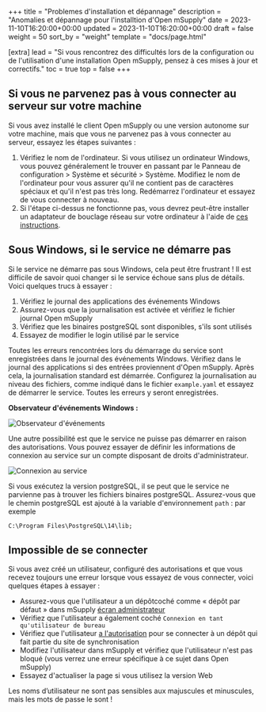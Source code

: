 +++
title = "Problemes d'installation et dépannage"
description = "Anomalies et dépannage pour l'installtion d'Open mSupply"
date = 2023-11-10T16:20:00+00:00
updated = 2023-11-10T16:20:00+00:00
draft = false
weight = 50
sort_by = "weight"
template = "docs/page.html"

[extra]
lead = "Si vous rencontrez des difficultés lors de la configuration ou de l'utilisation d'une installation Open mSupply, pensez à ces mises à jour et correctifs."
toc = true
top = false
+++


## Si vous ne parvenez pas à vous connecter au serveur sur votre machine
Si vous avez installé le client Open mSupply ou une version autonome sur votre machine, mais que vous ne parvenez pas à vous connecter au serveur, essayez les étapes suivantes : 

1. Vérifiez le nom de l'ordinateur. Si vous utilisez un ordinateur Windows, vous pouvez généralement le trouver en passant par le Panneau de configuration > Système et sécurité > Système. Modifiez le nom de l'ordinateur pour vous assurer qu'il ne contient pas de caractères spéciaux et qu'il n'est pas très long. Redémarrez l'ordinateur et essayez de vous connecter à nouveau. 
2. Si l'étape ci-dessus ne fonctionne pas, vous devrez peut-être installer un adaptateur de bouclage réseau sur votre ordinateur à l'aide de [ces instructions](https://techhub.hpe.com/eginfolib/networking/docs/sdn/sdnc2_5/5998-7318prog/content/s_sdnc-dev-nw-adapter-install.html). 

## Sous Windows, si le service ne démarre pas

Si le service ne démarre pas sous Windows, cela peut être frustrant ! Il est difficile de savoir quoi changer si le service échoue sans plus de détails. 
Voici quelques trucs à essayer :
1. Vérifiez le journal des applications des événements Windows
2. Assurez-vous que la journalisation est activée et vérifiez le fichier journal Open mSupply
3. Vérifiez que les binaires postgreSQL sont disponibles, s'ils sont utilisés
4. Essayez de modifier le login utilisé par le service

Toutes les erreurs rencontrées lors du démarrage du service sont enregistrées dans le journal des événements Windows. Vérifiez dans le journal des applications si des entrées proviennent d'Open mSupply. Après cela, la journalisation standard est démarrée. Configurez la journalisation au niveau des fichiers, comme indiqué dans le fichier `example.yaml` et essayez de démarrer le service. Toutes les erreurs y seront enregistrées.

**Observateur d'événements Windows :**

![Observateur d'événements](/docs/introduction/images/event_viewer.png)

Une autre possibilité est que le service ne puisse pas démarrer en raison des autorisations. Vous pouvez essayer de définir les informations de connexion au service sur un compte disposant de droits d'administrateur.

![Connexion au service](/docs/introduction/images/service_login.png)

Si vous exécutez la version postgreSQL, il se peut que le service ne parvienne pas à trouver les fichiers binaires postgreSQL. Assurez-vous que le chemin postgreSQL est ajouté à la variable d'environnement `path` : par exemple

```
C:\Program Files\PostgreSQL\14\lib;
```

## Impossible de se connecter

Si vous avez créé un utilisateur, configuré des autorisations et que vous recevez toujours une erreur lorsque vous essayez de vous connecter, voici quelques étapes à essayer :
* Assurez-vous que l'utilisateur a un dépôtcoché comme « dépôt par défaut » dans mSupply [écran administrateur](https://docs.msupply.org.nz/admin:managing_users#login_rights_tab)
* Vérifiez que l'utilisateur a également coché `Connexion en tant qu'utilisateur de bureau`
* Vérifiez que l'utilisateur [a l'autorisation](https://docs.msupply.org.nz/admin:managing_users#permissions_tabs) pour se connecter à un dépôt qui fait partie du site de synchronisation
* Modifiez l'utilisateur dans mSupply et vérifiez que l'utilisateur n'est pas bloqué (vous verrez une erreur spécifique à ce sujet dans Open mSupply)
* Essayez d'actualiser la page si vous utilisez la version Web

<div class="note">Les noms d’utilisateur ne sont pas sensibles aux majuscules et minuscules, mais les mots de passe le sont !</div>